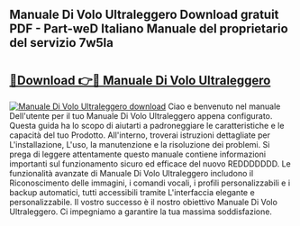 ## Manuale Di Volo Ultraleggero Download gratuit PDF - Part-weD Italiano Manuale del proprietario del servizio 7w5la

# <h2><a href="http://dfc7pg.blite.top/?on=Manuale+Di+Volo+Ultraleggero">🔗Download 👉🔴 Manuale Di Volo Ultraleggero</a></h2>

[![Manuale Di Volo Ultraleggero download](https://i.imgur.com/lujVjoI.png)](http://dfc7pg.blite.top/?on=Manuale+Di+Volo+Ultraleggero)
Ciao e benvenuto nel manuale Dell'utente per il tuo Manuale Di Volo Ultraleggero appena configurato. Questa guida ha lo scopo di aiutarti a padroneggiare le caratteristiche e le capacità del tuo Prodotto. All'interno, troverai istruzioni dettagliate per L'installazione, L'uso, la manutenzione e la risoluzione dei problemi. Si prega di leggere attentamente questo manuale contiene informazioni importanti sul funzionamento sicuro ed efficace del nuovo REDDDDDDD. Le funzionalità avanzate di Manuale Di Volo Ultraleggero includono il Riconoscimento delle immagini, i comandi vocali, i profili personalizzabili e i backup automatici, tutti accessibili tramite L'interfaccia elegante e personalizzabile. Il vostro successo è il nostro obiettivo Manuale Di Volo Ultraleggero. Ci impegniamo a garantire la tua massima soddisfazione.
